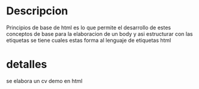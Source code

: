 <!-- Placeholder for basic profile presentation describing a basic CV in Markdown -->

# Descripcion 

Principios de base de html es lo que permite el desarrollo de estes conceptos de base para la elaboracion de un body 
y asi estructurar con las etiquetas se tiene cuales estas forma al lenguaje de etiquetas html 


# detalles
se elabora un cv demo en html 
